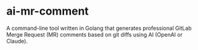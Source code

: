 # ai-mr-comment
A command-line tool written in Golang that generates professional GitLab Merge Request (MR) comments based on git diffs using AI (OpenAI or Claude).
